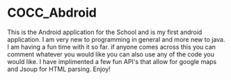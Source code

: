 COCC_Abdroid
============

This is the Android application for the School and is my first android application. I am very new to programming in general and 
more new to java. I am having a fun time with it so far. if anyone comes across this you can comment whatever you would like
you can also use any of the code you would like. I have implimented a few fun API's that allow for google maps and Jsoup for
HTML parsing. Enjoy!
